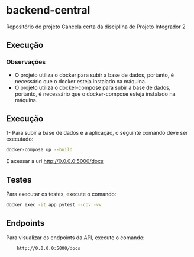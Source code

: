 # backend-central
Repositório do projeto Cancela certa da disciplina de Projeto Integrador 2

## Execução

### Observações

* O projeto utiliza o docker para subir a base de dados, portanto, é necessário que o docker esteja instalado na máquina.
* O projeto utiliza o docker-compose para subir a base de dados, portanto, é necessário que o docker-compose esteja instalado na máquina.


## Execução
1- Para subir a base de dados e a aplicação, o seguinte comando deve ser executado:

```bash
docker-compose up --build
```
E acessar a url http://0.0.0.0:5000/docs

## Testes

Para executar os testes, execute o comando:

```bash
docker exec -it app pytest --cov -vv
```

## Endpoints

Para visualizar os endpoints da API, execute o comando:

```shell
    http://0.0.0.0:5000/docs